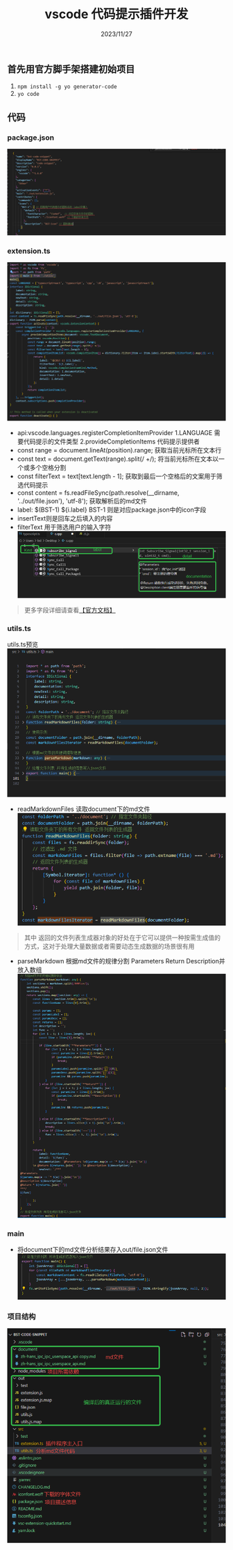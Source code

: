 ﻿---
 title: vscode 代码提示插件开发
 date: 2023/11/27
 tags: 
 - vscode
---
## 首先用官方脚手架搭建初始项目
1. `npm install -g yo generator-code`
2. `yo code`

## 代码
### package.json
![package.json](./images/package.json.png "package.json预览")
### extension.ts
![extension.ts](./images/extension.png "extension.ts预览")

* api:vscode.languages.registerCompletionItemProvider
    1.LANGUAGE 需要代码提示的文件类型
    2.provideCompletionItems 代码提示提供者
* const range = document.lineAt(position).range; 获取当前光标所在文本行
* const text = document.getText(range).split(/ +/); 将当前光标所在文本以一个或多个空格分割
* const filterText = text[text.length - 1]; 获取到最后一个空格后的文案用于筛选代码提示
* const content = fs.readFileSync(path.resolve(__dirname, '../out/file.json'), 'utf-8'); 获取解析后的md文件
* label: \$(BST-1) ${i.label} BST-1 则是对应package.json中的icon字段
* insertText则是回车之后填入的内容 
* filterText 用于筛选用户的输入字符
![字段详解](./images/field.png "字段详解")

> 更多字段详细请查看[【官方文档】 ](https://security.feishu.cn/link/safety?target=https%3A%2F%2Fcode.visualstudio.com%2Fapi%2Freferences%2Fvscode-api%23CompletionItem&scene=ccm&logParams=%7B%22location%22%3A%22ccm_docs%22%7D&lang=zh-CN)

### utils.ts

utils.ts预览
![utils.ts](./images/utils.png)

* readMarkdownFiles 读取document下的md文件
![readMarkdownFiles](./images/readMarkdownFiles.png)


> 其中 返回的文件列表生成器对象的好处在于它可以提供一种按需生成值的方式，这对于处理大量数据或者需要动态生成数据的场景很有用
* parseMarkdown 根据md文件的规律分割 Parameters Return  Description并放入数组
![parseMarkdown](./images/parseMarkdown.png)

### main 
* 将document下的md文件分析结果存入out/file.json文件
![main](./images/main.png)

### 项目结构
![project-tree](./images/project-tree.png "项目结构")
